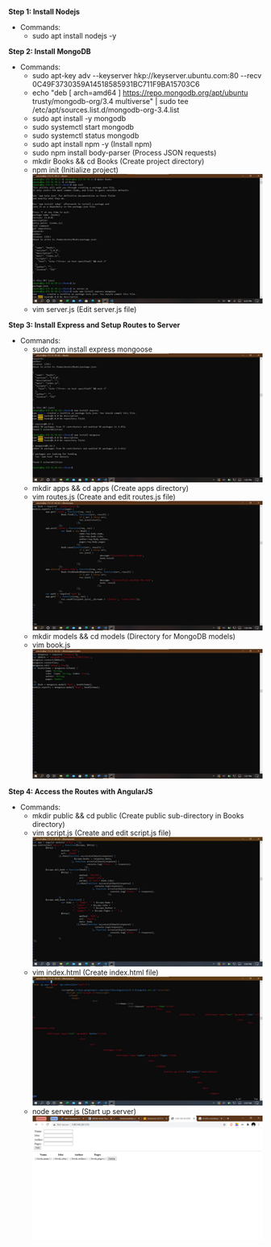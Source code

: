 **Step 1: Install Nodejs**
  - Commands:
    - sudo apt install nodejs -y

**Step 2: Install MongoDB**
  - Commands:
    - sudo apt-key adv --keyserver hkp://keyserver.ubuntu.com:80 --recv 0C49F3730359A14518585931BC711F9BA15703C6
    - echo "deb [ arch=amd64 ] https://repo.mongodb.org/apt/ubuntu trusty/mongodb-org/3.4 multiverse" | sudo tee /etc/apt/sources.list.d/mongodb-org-3.4.list
    - sudo apt install -y mongodb
    - sudo systemctl start mongodb
    - sudo systemctl status mongodb
    - sudo apt install npm -y (Install npm)
    - sudo npm install body-parser (Process JSON requests)
    - mkdir Books && cd Books (Create project directory)
    - npm init (Initialize project) ![](npm-init.jpg)
    - vim server.js (Edit server.js file)

**Step 3: Install Express and Setup Routes to Server**
  - Commands:
    - sudo npm install express mongoose ![](express.jpg)
    - mkdir apps && cd apps (Create apps directory)
    - vim routes.js (Create and edit routes.js file) ![](routes.jpg)
    - mkdir models && cd models (Directory for MongoDB models)
    - vim book.js ![](book.jpg)

**Step 4: Access the Routes with AngularJS**
  - Commands:
    - mkdir public && cd public (Create public sub-directory in Books directory)
    - vim script.js (Create and edit script.js file) ![](script.jpg)
    - vim index.html (Create index.html file) ![](index.jpg)
    - node server.js (Start up server) ![](website.png)